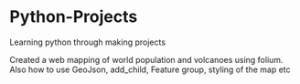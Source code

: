 # Python-Projects
Learning python through making projects

Created a web mapping of world population and volcanoes using folium.
Also how to use GeoJson, add_child, Feature group, styling of the map etc

